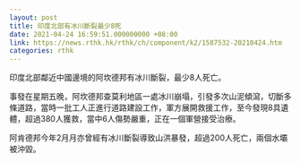```yaml
---
layout: post
title: 印度北部有冰川斷裂最少8死
date: 2021-04-24 16:59:51.000000000 +08:00
link: https://news.rthk.hk/rthk/ch/component/k2/1587532-20210424.htm
categories: rthk
---
```


印度北部鄰近中國邊境的阿坎德邦有冰川斷裂，最少8人死亡。

事發在星期五晚，阿坎德邦查莫利地區一處冰川崩塌，引發多次山泥傾瀉，切斷多條道路，當時一批工人正進行道路建設工作，軍方展開救援工作，至今發現8具遺體，超過380人獲救，當中6人傷勢嚴重，正在一個軍營接受治療。

阿肯德邦今年2月月亦曾經有冰川斷裂導致山洪暴發，超過200人死亡，兩個水壩被沖毀。

